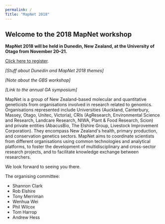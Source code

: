 ```yaml
---
permalink: /
Title: "MapNet 2018"
---
```


<span></span>

## Welcome to the 2018 MapNet workshop

**MapNet 2018 will be held in Dunedin, New Zealand, at the University of Otago from November 20–21.**

[Click here to register](/mapnetnz.github.io/register/).

*[Stuff about Dunedin and MapNet 2018 themes]*

*[Note about the GBS workshop]*

*[Link to the annual GA symposium]*

MapNet is a group of New Zealand-based molecular and quantitative geneticists from organisations involved in research related to genomics. Organisations represented include Universities (Auckland, Canterbury, Massey, Otago, Unitec, Victoria), CRIs (AgResearch, Environmental Science and Research, Landcare Research, NIWA, Plant & Food Research, Scion) and private entities (AbacusBio, The Elshire Group, Livestock Improvement Corporation). They encompass New Zealand's health, primary production, and conservation genetics sectors. MapNet aims to coordinate scientists from different organisations using common technologies and analytical platforms, to foster the development of multidisciplinary and cross-sector research projects, and to facilitate knowledge exchange between researchers.

We look forward to seeing you there.

The organising committee:
- Shannon Clark
- Rob Elshire
- Tony Merriman
- Wenhua Wei
- Phil Wilcox
- Tom Harrop
- Andrew Hess
